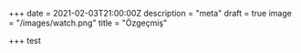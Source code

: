+++
date = 2021-02-03T21:00:00Z
description = "meta"
draft = true
image = "/images/watch.png"
title = "Özgeçmiş"

+++
test